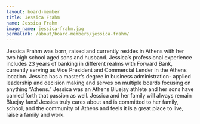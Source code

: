 ```yaml
---
layout: board-member
title: Jessica Frahm
name: Jessica Frahm
image_name: jessica-frahm.jpg
permalink: /about/board-members/jessica-frahm/
---
```


Jessica Frahm was born, raised and currently resides in Athens with her two high school aged
sons and husband. Jessica’s professional experience includes 23 years of banking in different
realms with Forward Bank, currently serving as Vice President and Commercial Lender in the
Athens location. Jessica has a master’s degree in business administration- applied leadership
and decision making and serves on multiple boards focusing on anything “Athens.” Jessica was
an Athens Bluejay athlete and her sons have carried forth that passion as well. Jessica and her
family will always remain Bluejay fans! Jessica truly cares about and is committed to her family,
school, and the community of Athens and feels it is a great place to live, raise a family and work.
